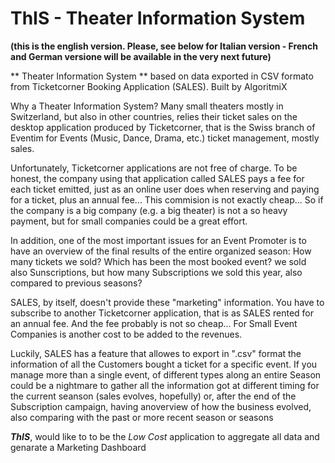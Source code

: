 # ThIS - Theater Information System

**(this is the english version. Please, see below for Italian version - French and German versione will be available in the very next future)**

** Theater Information System ** based on data exported in CSV formato from Ticketcorner Booking Application (SALES). Built by AlgoritmiX

Why a Theater Information System?
Many small theaters mostly in Switzerland, but also in other countries, relies their ticket sales on the desktop application produced by Ticketcorner, that is the Swiss branch of Eventim for Events (Music, Dance, Drama, etc.) ticket management, mostly sales.

Unfortunately, Ticketcorner applications are not free of charge. To be honest, the company using that application called SALES pays a fee for each ticket emitted, just as an online user does when reserving and paying for a ticket, plus an annual fee...
This commision is not exactly cheap... So if the company is a big company (e.g. a big theater) is not a so heavy payment, but for small companies could be a great effort.

In addition, one of the most important issues for an Event Promoter is to have an overview of the final results of the entire organized season: How many tickets we sold? Which has been the most booked event? we sold also Sunscriptions, but how many Subscriptions we sold this year, also compared to previous seasons?

SALES, by itself, doesn't provide these "marketing" information. You have to subscribe to another Ticketcorner application, that is as SALES rented for an annual fee. And the fee probably is not so cheap... For Small Event Companies is another cost to be added to the revenues.

Luckily, SALES has a feature that allowes to export in ".csv" format the information of all the Customers bought a ticket for a specific event. If you manage more than a single event, of different types along an entire Season could be a nightmare to gather all the information got at different timing for the current seanson (sales evolves, hopefully) or, after the end of the Subscription campaign, having anoverview of how the business evolved, also comparing with the past or more recent season or seasons

**_ThIS_**, would like to to be the *Low Cost* application to aggregate all data and genarate a Marketing Dashboard
